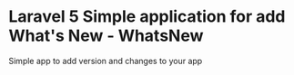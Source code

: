 # Laravel 5 Simple application for add What's New - WhatsNew
Simple app to add version and changes to your app
